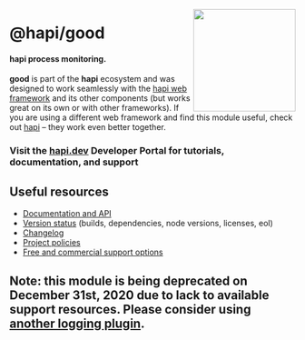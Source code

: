 <a href="https://hapi.dev"><img src="https://raw.githubusercontent.com/hapijs/assets/master/images/family.png" width="180px" align="right" /></a>

# @hapi/good

#### hapi process monitoring.

**good** is part of the **hapi** ecosystem and was designed to work seamlessly with the [hapi web framework](https://hapi.dev) and its other components (but works great on its own or with other frameworks). If you are using a different web framework and find this module useful, check out [hapi](https://hapi.dev) – they work even better together.

### Visit the [hapi.dev](https://hapi.dev) Developer Portal for tutorials, documentation, and support

## Useful resources

- [Documentation and API](https://hapi.dev/family/good/)
- [Version status](https://hapi.dev/resources/status/#good) (builds, dependencies, node versions, licenses, eol)
- [Changelog](https://hapi.dev/family/good/changelog/)
- [Project policies](https://hapi.dev/policies/)
- [Free and commercial support options](https://hapi.dev/support/)

## Note: this module is being deprecated on December 31st, 2020 due to lack to available support resources. Please consider using [another logging plugin](https://hapi.dev/plugins/#logging).
